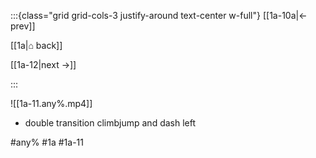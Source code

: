 :::{class="grid grid-cols-3 justify-around text-center w-full"}
[[1a-10a|← prev]]

[[1a|⌂ back]]

[[1a-12|next →]]

:::

![[1a-11.any%.mp4]]

* double transition climbjump and dash left

#any% #1a #1a-11
